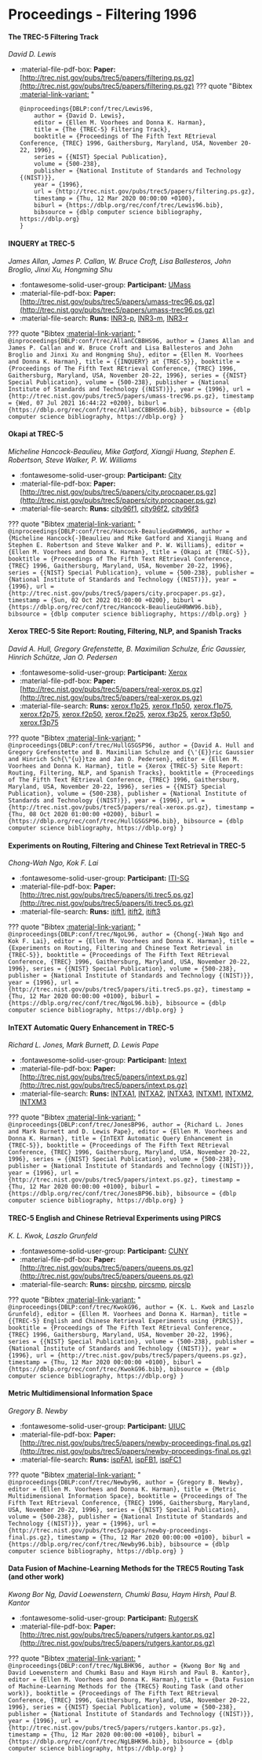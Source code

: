 # Proceedings - Filtering 1996 

#### The TREC-5 Filtering Track

_David D. Lewis_

- :material-file-pdf-box: **Paper:** [http://trec.nist.gov/pubs/trec5/papers/filtering.ps.gz](http://trec.nist.gov/pubs/trec5/papers/filtering.ps.gz)
??? quote "Bibtex [:material-link-variant:](https://dblp.org/rec/conf/trec/Lewis96.bib) "
	```
	@inproceedings{DBLP:conf/trec/Lewis96,
		author = {David D. Lewis},
		editor = {Ellen M. Voorhees and Donna K. Harman},
		title = {The {TREC-5} Filtering Track},
		booktitle = {Proceedings of The Fifth Text REtrieval Conference, {TREC} 1996, Gaithersburg, Maryland, USA, November 20-22, 1996},
		series = {{NIST} Special Publication},
		volume = {500-238},
		publisher = {National Institute of Standards and Technology {(NIST)}},
		year = {1996},
		url = {http://trec.nist.gov/pubs/trec5/papers/filtering.ps.gz},
		timestamp = {Thu, 12 Mar 2020 00:00:00 +0100},
		biburl = {https://dblp.org/rec/conf/trec/Lewis96.bib},
		bibsource = {dblp computer science bibliography, https://dblp.org}
	}
	```

#### INQUERY at TREC-5

_James Allan, James P. Callan, W. Bruce Croft, Lisa Ballesteros, John Broglio, Jinxi Xu, Hongming Shu_

- :fontawesome-solid-user-group: **Participant:** [UMass](./participants.md#umass)
- :material-file-pdf-box: **Paper:** [http://trec.nist.gov/pubs/trec5/papers/umass-trec96.ps.gz](http://trec.nist.gov/pubs/trec5/papers/umass-trec96.ps.gz)
- :material-file-search: **Runs:** [INR3-p](./runs.md#inr3-p), [INR3-m](./runs.md#inr3-m), [INR3-r](./runs.md#inr3-r)

??? quote "Bibtex [:material-link-variant:](https://dblp.org/rec/conf/trec/AllanCCBBHS96.bib) "
	```
	@inproceedings{DBLP:conf/trec/AllanCCBBHS96,
		author = {James Allan and James P. Callan and W. Bruce Croft and Lisa Ballesteros and John Broglio and Jinxi Xu and Hongming Shu},
		editor = {Ellen M. Voorhees and Donna K. Harman},
		title = {{INQUERY} at {TREC-5}},
		booktitle = {Proceedings of The Fifth Text REtrieval Conference, {TREC} 1996, Gaithersburg, Maryland, USA, November 20-22, 1996},
		series = {{NIST} Special Publication},
		volume = {500-238},
		publisher = {National Institute of Standards and Technology {(NIST)}},
		year = {1996},
		url = {http://trec.nist.gov/pubs/trec5/papers/umass-trec96.ps.gz},
		timestamp = {Wed, 07 Jul 2021 16:44:22 +0200},
		biburl = {https://dblp.org/rec/conf/trec/AllanCCBBHS96.bib},
		bibsource = {dblp computer science bibliography, https://dblp.org}
	}
	```

#### Okapi at TREC-5

_Micheline Hancock-Beaulieu, Mike Gatford, Xiangji Huang, Stephen E. Robertson, Steve Walker, P. W. Williams_

- :fontawesome-solid-user-group: **Participant:** [City](./participants.md#city)
- :material-file-pdf-box: **Paper:** [http://trec.nist.gov/pubs/trec5/papers/city.procpaper.ps.gz](http://trec.nist.gov/pubs/trec5/papers/city.procpaper.ps.gz)
- :material-file-search: **Runs:** [city96f1](./runs.md#city96f1), [city96f2](./runs.md#city96f2), [city96f3](./runs.md#city96f3)

??? quote "Bibtex [:material-link-variant:](https://dblp.org/rec/conf/trec/Hancock-BeaulieuGHRWW96.bib) "
	```
	@inproceedings{DBLP:conf/trec/Hancock-BeaulieuGHRWW96,
		author = {Micheline Hancock{-}Beaulieu and Mike Gatford and Xiangji Huang and Stephen E. Robertson and Steve Walker and P. W. Williams},
		editor = {Ellen M. Voorhees and Donna K. Harman},
		title = {Okapi at {TREC-5}},
		booktitle = {Proceedings of The Fifth Text REtrieval Conference, {TREC} 1996, Gaithersburg, Maryland, USA, November 20-22, 1996},
		series = {{NIST} Special Publication},
		volume = {500-238},
		publisher = {National Institute of Standards and Technology {(NIST)}},
		year = {1996},
		url = {http://trec.nist.gov/pubs/trec5/papers/city.procpaper.ps.gz},
		timestamp = {Sun, 02 Oct 2022 01:00:00 +0200},
		biburl = {https://dblp.org/rec/conf/trec/Hancock-BeaulieuGHRWW96.bib},
		bibsource = {dblp computer science bibliography, https://dblp.org}
	}
	```

#### Xerox TREC-5 Site Report: Routing, Filtering, NLP, and Spanish Tracks

_David A. Hull, Gregory Grefenstette, B. Maximilian Schulze, Éric Gaussier, Hinrich Schütze, Jan O. Pedersen_

- :fontawesome-solid-user-group: **Participant:** [Xerox](./participants.md#xerox)
- :material-file-pdf-box: **Paper:** [http://trec.nist.gov/pubs/trec5/papers/real-xerox.ps.gz](http://trec.nist.gov/pubs/trec5/papers/real-xerox.ps.gz)
- :material-file-search: **Runs:** [xerox.f1p25](./runs.md#xerox.f1p25), [xerox.f1p50](./runs.md#xerox.f1p50), [xerox.f1p75](./runs.md#xerox.f1p75), [xerox.f2p75](./runs.md#xerox.f2p75), [xerox.f2p50](./runs.md#xerox.f2p50), [xerox.f2p25](./runs.md#xerox.f2p25), [xerox.f3p25](./runs.md#xerox.f3p25), [xerox.f3p50](./runs.md#xerox.f3p50), [xerox.f3p75](./runs.md#xerox.f3p75)

??? quote "Bibtex [:material-link-variant:](https://dblp.org/rec/conf/trec/HullGSGSP96.bib) "
	```
	@inproceedings{DBLP:conf/trec/HullGSGSP96,
		author = {David A. Hull and Gregory Grefenstette and B. Maximilian Schulze and {\'{E}}ric Gaussier and Hinrich Sch{\"{u}}tze and Jan O. Pedersen},
		editor = {Ellen M. Voorhees and Donna K. Harman},
		title = {Xerox {TREC-5} Site Report: Routing, Filtering, NLP, and Spanish Tracks},
		booktitle = {Proceedings of The Fifth Text REtrieval Conference, {TREC} 1996, Gaithersburg, Maryland, USA, November 20-22, 1996},
		series = {{NIST} Special Publication},
		volume = {500-238},
		publisher = {National Institute of Standards and Technology {(NIST)}},
		year = {1996},
		url = {http://trec.nist.gov/pubs/trec5/papers/real-xerox.ps.gz},
		timestamp = {Thu, 08 Oct 2020 01:00:00 +0200},
		biburl = {https://dblp.org/rec/conf/trec/HullGSGSP96.bib},
		bibsource = {dblp computer science bibliography, https://dblp.org}
	}
	```

#### Experiments on Routing, Filtering and Chinese Text Retrieval in TREC-5

_Chong-Wah Ngo, Kok F. Lai_

- :fontawesome-solid-user-group: **Participant:** [ITI-SG](./participants.md#iti-sg)
- :material-file-pdf-box: **Paper:** [http://trec.nist.gov/pubs/trec5/papers/iti.trec5.ps.gz](http://trec.nist.gov/pubs/trec5/papers/iti.trec5.ps.gz)
- :material-file-search: **Runs:** [itift1](./runs.md#itift1), [itift2](./runs.md#itift2), [itift3](./runs.md#itift3)

??? quote "Bibtex [:material-link-variant:](https://dblp.org/rec/conf/trec/NgoL96.bib) "
	```
	@inproceedings{DBLP:conf/trec/NgoL96,
		author = {Chong{-}Wah Ngo and Kok F. Lai},
		editor = {Ellen M. Voorhees and Donna K. Harman},
		title = {Experiments on Routing, Filtering and Chinese Text Retrieval in {TREC-5}},
		booktitle = {Proceedings of The Fifth Text REtrieval Conference, {TREC} 1996, Gaithersburg, Maryland, USA, November 20-22, 1996},
		series = {{NIST} Special Publication},
		volume = {500-238},
		publisher = {National Institute of Standards and Technology {(NIST)}},
		year = {1996},
		url = {http://trec.nist.gov/pubs/trec5/papers/iti.trec5.ps.gz},
		timestamp = {Thu, 12 Mar 2020 00:00:00 +0100},
		biburl = {https://dblp.org/rec/conf/trec/NgoL96.bib},
		bibsource = {dblp computer science bibliography, https://dblp.org}
	}
	```

#### InTEXT Automatic Query Enhancement in TREC-5

_Richard L. Jones, Mark Burnett, D. Lewis Pape_

- :fontawesome-solid-user-group: **Participant:** [Intext](./participants.md#intext)
- :material-file-pdf-box: **Paper:** [http://trec.nist.gov/pubs/trec5/papers/intext.ps.gz](http://trec.nist.gov/pubs/trec5/papers/intext.ps.gz)
- :material-file-search: **Runs:** [INTXA1](./runs.md#intxa1), [INTXA2](./runs.md#intxa2), [INTXA3](./runs.md#intxa3), [INTXM1](./runs.md#intxm1), [INTXM2](./runs.md#intxm2), [INTXM3](./runs.md#intxm3)

??? quote "Bibtex [:material-link-variant:](https://dblp.org/rec/conf/trec/JonesBP96.bib) "
	```
	@inproceedings{DBLP:conf/trec/JonesBP96,
		author = {Richard L. Jones and Mark Burnett and D. Lewis Pape},
		editor = {Ellen M. Voorhees and Donna K. Harman},
		title = {InTEXT Automatic Query Enhancement in {TREC-5}},
		booktitle = {Proceedings of The Fifth Text REtrieval Conference, {TREC} 1996, Gaithersburg, Maryland, USA, November 20-22, 1996},
		series = {{NIST} Special Publication},
		volume = {500-238},
		publisher = {National Institute of Standards and Technology {(NIST)}},
		year = {1996},
		url = {http://trec.nist.gov/pubs/trec5/papers/intext.ps.gz},
		timestamp = {Thu, 12 Mar 2020 00:00:00 +0100},
		biburl = {https://dblp.org/rec/conf/trec/JonesBP96.bib},
		bibsource = {dblp computer science bibliography, https://dblp.org}
	}
	```

#### TREC-5 English and Chinese Retrieval Experiments using PIRCS

_K. L. Kwok, Laszlo Grunfeld_

- :fontawesome-solid-user-group: **Participant:** [CUNY](./participants.md#cuny)
- :material-file-pdf-box: **Paper:** [http://trec.nist.gov/pubs/trec5/papers/queens.ps.gz](http://trec.nist.gov/pubs/trec5/papers/queens.ps.gz)
- :material-file-search: **Runs:** [pircshp](./runs.md#pircshp), [pircsmp](./runs.md#pircsmp), [pircslp](./runs.md#pircslp)

??? quote "Bibtex [:material-link-variant:](https://dblp.org/rec/conf/trec/KwokG96.bib) "
	```
	@inproceedings{DBLP:conf/trec/KwokG96,
		author = {K. L. Kwok and Laszlo Grunfeld},
		editor = {Ellen M. Voorhees and Donna K. Harman},
		title = {{TREC-5} English and Chinese Retrieval Experiments using {PIRCS}},
		booktitle = {Proceedings of The Fifth Text REtrieval Conference, {TREC} 1996, Gaithersburg, Maryland, USA, November 20-22, 1996},
		series = {{NIST} Special Publication},
		volume = {500-238},
		publisher = {National Institute of Standards and Technology {(NIST)}},
		year = {1996},
		url = {http://trec.nist.gov/pubs/trec5/papers/queens.ps.gz},
		timestamp = {Thu, 12 Mar 2020 00:00:00 +0100},
		biburl = {https://dblp.org/rec/conf/trec/KwokG96.bib},
		bibsource = {dblp computer science bibliography, https://dblp.org}
	}
	```

#### Metric Multidimensional Information Space

_Gregory B. Newby_

- :fontawesome-solid-user-group: **Participant:** [UIUC](./participants.md#uiuc)
- :material-file-pdf-box: **Paper:** [http://trec.nist.gov/pubs/trec5/papers/newby-proceedings-final.ps.gz](http://trec.nist.gov/pubs/trec5/papers/newby-proceedings-final.ps.gz)
- :material-file-search: **Runs:** [ispFA1](./runs.md#ispfa1), [ispFB1](./runs.md#ispfb1), [ispFC1](./runs.md#ispfc1)

??? quote "Bibtex [:material-link-variant:](https://dblp.org/rec/conf/trec/Newby96.bib) "
	```
	@inproceedings{DBLP:conf/trec/Newby96,
		author = {Gregory B. Newby},
		editor = {Ellen M. Voorhees and Donna K. Harman},
		title = {Metric Multidimensional Information Space},
		booktitle = {Proceedings of The Fifth Text REtrieval Conference, {TREC} 1996, Gaithersburg, Maryland, USA, November 20-22, 1996},
		series = {{NIST} Special Publication},
		volume = {500-238},
		publisher = {National Institute of Standards and Technology {(NIST)}},
		year = {1996},
		url = {http://trec.nist.gov/pubs/trec5/papers/newby-proceedings-final.ps.gz},
		timestamp = {Thu, 12 Mar 2020 00:00:00 +0100},
		biburl = {https://dblp.org/rec/conf/trec/Newby96.bib},
		bibsource = {dblp computer science bibliography, https://dblp.org}
	}
	```

#### Data Fusion of Machine-Learning Methods for the TREC5 Routing Task  (and other work)

_Kwong Bor Ng, David Loewenstern, Chumki Basu, Haym Hirsh, Paul B. Kantor_

- :fontawesome-solid-user-group: **Participant:** [RutgersK](./participants.md#rutgersk)
- :material-file-pdf-box: **Paper:** [http://trec.nist.gov/pubs/trec5/papers/rutgers.kantor.ps.gz](http://trec.nist.gov/pubs/trec5/papers/rutgers.kantor.ps.gz)

??? quote "Bibtex [:material-link-variant:](https://dblp.org/rec/conf/trec/NgLBHK96.bib) "
	```
	@inproceedings{DBLP:conf/trec/NgLBHK96,
		author = {Kwong Bor Ng and David Loewenstern and Chumki Basu and Haym Hirsh and Paul B. Kantor},
		editor = {Ellen M. Voorhees and Donna K. Harman},
		title = {Data Fusion of Machine-Learning Methods for the {TREC5} Routing Task (and other work)},
		booktitle = {Proceedings of The Fifth Text REtrieval Conference, {TREC} 1996, Gaithersburg, Maryland, USA, November 20-22, 1996},
		series = {{NIST} Special Publication},
		volume = {500-238},
		publisher = {National Institute of Standards and Technology {(NIST)}},
		year = {1996},
		url = {http://trec.nist.gov/pubs/trec5/papers/rutgers.kantor.ps.gz},
		timestamp = {Thu, 12 Mar 2020 00:00:00 +0100},
		biburl = {https://dblp.org/rec/conf/trec/NgLBHK96.bib},
		bibsource = {dblp computer science bibliography, https://dblp.org}
	}
	```

